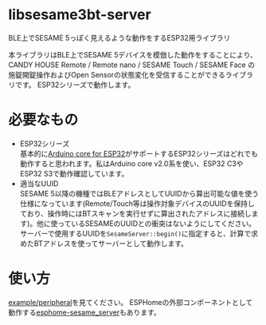# libsesame3bt-server
BLE上でSESAME 5っぽく見えるような動作をするESP32用ライブラリ

本ライブラリはBLE上でSESAME 5デバイスを模倣した動作をすることにより、CANDY HOUSE Remote / Remote nano / SESAME Touch / SESAME Face の施錠開錠操作およびOpen Sensorの状態変化を受信することができるライブラリです。
ESP32シリーズで動作します。

# 必要なもの
- ESP32シリーズ\
基本的に[Arduino core for ESP32](https://github.com/espressif/arduino-esp32)がサポートするESP32シリーズはどれでも動作すると思われます。私はArduino core v2.0系を使い、ESP32 C3やESP32 S3で動作確認しています。
- 適当なUUID\
SESAME 5以降の機種ではBLEアドレスとしてUUIDから算出可能な値を使う仕様になっています(Remote/Touch等は操作対象デバイスのUUIDを保持しており、操作時にはBTスキャンを実行せずに算出されたアドレスに接続します)。他に使っているSESAMEのUUIDとの衝突はないようにしてください。\
サーバーで使用するUUIDを`SesameServer::begin()`に指定すると、計算で求めたBTアドレスを使ってサーバーとして動作します。

# 使い方
[example/peripheral](../example/peripheral/peripheral.cpp)を見てください。
ESPHomeの外部コンポーネントとして動作する[esphome-sesame_server](https://github.com/homy-newfs8/esphome-sesame_server)もあります。
